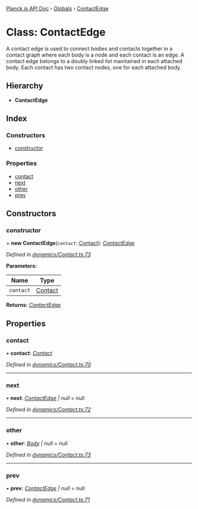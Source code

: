 [Planck.js API Doc](../README.md) › [Globals](../globals.md) › [ContactEdge](contactedge.md)

# Class: ContactEdge

A contact edge is used to connect bodies and contacts together in a contact
graph where each body is a node and each contact is an edge. A contact edge
belongs to a doubly linked list maintained in each attached body. Each
contact has two contact nodes, one for each attached body.

## Hierarchy

* **ContactEdge**

## Index

### Constructors

* [constructor](contactedge.md#constructor)

### Properties

* [contact](contactedge.md#contact)
* [next](contactedge.md#next)
* [other](contactedge.md#other)
* [prev](contactedge.md#prev)

## Constructors

###  constructor

\+ **new ContactEdge**(`contact`: [Contact](contact.md)): *[ContactEdge](contactedge.md)*

*Defined in [dynamics/Contact.ts:73](https://github.com/shakiba/planck.js/blob/5b96d95/src/dynamics/Contact.ts#L73)*

**Parameters:**

Name | Type |
------ | ------ |
`contact` | [Contact](contact.md) |

**Returns:** *[ContactEdge](contactedge.md)*

## Properties

###  contact

• **contact**: *[Contact](contact.md)*

*Defined in [dynamics/Contact.ts:70](https://github.com/shakiba/planck.js/blob/5b96d95/src/dynamics/Contact.ts#L70)*

___

###  next

• **next**: *[ContactEdge](contactedge.md) | null* = null

*Defined in [dynamics/Contact.ts:72](https://github.com/shakiba/planck.js/blob/5b96d95/src/dynamics/Contact.ts#L72)*

___

###  other

• **other**: *[Body](body.md) | null* = null

*Defined in [dynamics/Contact.ts:73](https://github.com/shakiba/planck.js/blob/5b96d95/src/dynamics/Contact.ts#L73)*

___

###  prev

• **prev**: *[ContactEdge](contactedge.md) | null* = null

*Defined in [dynamics/Contact.ts:71](https://github.com/shakiba/planck.js/blob/5b96d95/src/dynamics/Contact.ts#L71)*
